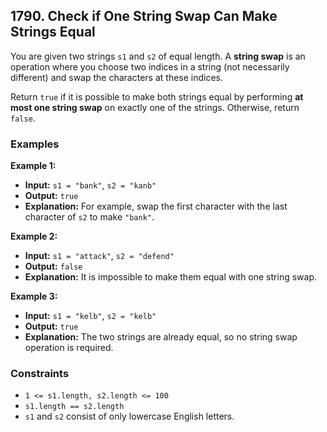 ## 1790. Check if One String Swap Can Make Strings Equal

You are given two strings `s1` and `s2` of equal length. A **string swap** is an operation where you choose two indices in a string (not necessarily different) and swap the characters at these indices.

Return `true` if it is possible to make both strings equal by performing **at most one string swap** on exactly one of the strings. Otherwise, return `false`.

### Examples

**Example 1:**

- **Input:** `s1 = "bank"`, `s2 = "kanb"`
- **Output:** `true`
- **Explanation:** For example, swap the first character with the last character of `s2` to make `"bank"`.

**Example 2:**

- **Input:** `s1 = "attack"`, `s2 = "defend"`
- **Output:** `false`
- **Explanation:** It is impossible to make them equal with one string swap.

**Example 3:**

- **Input:** `s1 = "kelb"`, `s2 = "kelb"`
- **Output:** `true`
- **Explanation:** The two strings are already equal, so no string swap operation is required.

### Constraints

- `1 <= s1.length, s2.length <= 100`
- `s1.length == s2.length`
- `s1` and `s2` consist of only lowercase English letters.
